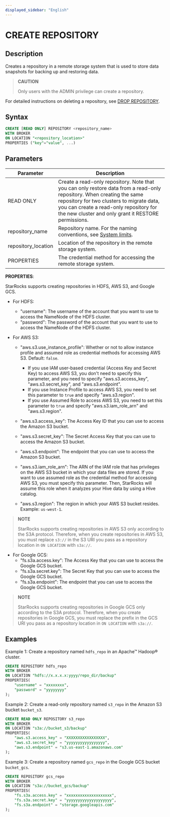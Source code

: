 ```yaml
---
displayed_sidebar: "English"
---
```


# CREATE REPOSITORY

## Description

Creates a repository in a remote storage system that is used to store data snapshots for backing up and restoring data.

> **CAUTION**
>
> Only users with the ADMIN privilege can create a repository.

For detailed instructions on deleting a repository, see [DROP REPOSITORY](./DROP_REPOSITORY.md).

## Syntax

```SQL
CREATE [READ ONLY] REPOSITORY <repository_name>
WITH BROKER
ON LOCATION "<repository_location>"
PROPERTIES ("key"="value", ...)
```

## Parameters

| **Parameter**       | **Description**                                              |
| ------------------- | ------------------------------------------------------------ |
| READ ONLY           | Create a read-only repository. Note that you can only restore data from a read-only repository. When creating the same repository for two clusters to migrate data, you can create a read-only repository for the new cluster and only grant it RESTORE permissions.|
| repository_name     | Repository name. For the naming conventions, see [System limits](../../../reference/System_limit.md).                           |
| repository_location | Location of the repository in the remote storage system.     |
| PROPERTIES          |The credential method for accessing the remote storage system. |

**PROPERTIES**:

StarRocks supports creating repositories in HDFS, AWS S3, and Google GCS.

- For HDFS:
  - "username": The username of the account that you want to use to access the NameNode of the HDFS cluster.
  - "password": The password of the account that you want to use to access the NameNode of the HDFS cluster.

- For AWS S3:
  - "aws.s3.use_instance_profile": Whether or not to allow instance profile and assumed role as credential methods for accessing AWS S3. Default: `false`.

    - If you use IAM user-based credential (Access Key and Secret Key) to access AWS S3, you don't need to specify this parameter, and you need to specify "aws.s3.access_key", "aws.s3.secret_key", and "aws.s3.endpoint".
    - If you use Instance Profile to access AWS S3, you need to set this parameter to `true` and specify "aws.s3.region".
    - If you use Assumed Role to access AWS S3, you need to set this parameter to `true` and specify "aws.s3.iam_role_arn" and "aws.s3.region".
  
  - "aws.s3.access_key": The Access Key ID that you can use to access the Amazon S3 bucket.
  - "aws.s3.secret_key": The Secret Access Key that you can use to access the Amazon S3 bucket.
  - "aws.s3.endpoint": The endpoint that you can use to access the Amazon S3 bucket.
  - "aws.s3.iam_role_arn": The ARN of the IAM role that has privileges on the AWS S3 bucket in which your data files are stored. If you want to use assumed role as the credential method for accessing AWS S3, you must specify this parameter. Then, StarRocks will assume this role when it analyzes your Hive data by using a Hive catalog.
  - "aws.s3.region": The region in which your AWS S3 bucket resides. Example: `us-west-1`.

> **NOTE**
>
> StarRocks supports creating repositories in AWS S3 only according to the S3A protocol. Therefore, when you create repositories in AWS S3, you must replace `s3://` in the S3 URI you pass as a repository location in `ON LOCATION` with `s3a://`.

- For Google GCS:
  - "fs.s3a.access.key": The Access Key that you can use to access the Google GCS bucket.
  - "fs.s3a.secret.key": The Secret Key that you can use to access the Google GCS bucket.
  - "fs.s3a.endpoint": The endpoint that you can use to access the Google GCS bucket.

> **NOTE**
>
> StarRocks supports creating repositories in Google GCS only according to the S3A protocol. Therefore, when you create repositories in Google GCS, you must replace the prefix in the GCS URI you pass as a repository location in `ON LOCATION` with `s3a://`.

## Examples

Example 1: Create a repository named `hdfs_repo` in an Apache™ Hadoop® cluster.

```SQL
CREATE REPOSITORY hdfs_repo
WITH BROKER
ON LOCATION "hdfs://x.x.x.x:yyyy/repo_dir/backup"
PROPERTIES(
    "username" = "xxxxxxxx",
    "password" = "yyyyyyyy"
);
```

Example 2: Create a read-only repository named `s3_repo` in the Amazon S3 bucket `bucket_s3`.

```SQL
CREATE READ ONLY REPOSITORY s3_repo
WITH BROKER
ON LOCATION "s3a://bucket_s3/backup"
PROPERTIES(
    "aws.s3.access_key" = "XXXXXXXXXXXXXXXXX",
    "aws.s3.secret_key" = "yyyyyyyyyyyyyyyyy",
    "aws.s3.endpoint" = "s3.us-east-1.amazonaws.com"
);
```

Example 3: Create a repository named `gcs_repo` in the Google GCS bucket `bucket_gcs`.

```SQL
CREATE REPOSITORY gcs_repo
WITH BROKER
ON LOCATION "s3a://bucket_gcs/backup"
PROPERTIES(
    "fs.s3a.access.key" = "xxxxxxxxxxxxxxxxxxxx",
    "fs.s3a.secret.key" = "yyyyyyyyyyyyyyyyyyyy",
    "fs.s3a.endpoint" = "storage.googleapis.com"
);
```
